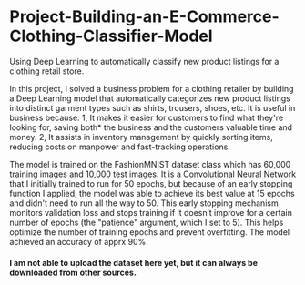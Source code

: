 # Project-Building-an-E-Commerce-Clothing-Classifier-Model
Using Deep Learning to automatically classify new product listings for a clothing retail store.

In this project, I solved a business problem for a clothing retailer by building a Deep Learning model that automatically categorizes new product listings into distinct garment types such as shirts, trousers, shoes, etc.
It is useful in business because:
1, It makes it easier for customers to find what they're looking for, saving both* the business and the customers valuable time and money.
2, It assists in inventory management by quickly sorting items, reducing costs on manpower and fast-tracking operations.

The model is trained on the FashionMNIST dataset class which has 60,000 training images and 10,000 test images. It is a Convolutional Neural Network that I initially trained to run for 50 epochs, but because of an early stopping function I applied, the model was able to achieve its best value at 15 epochs and didn't need to run all the way to 50. This early stopping mechanism monitors validation loss and stops training if it doesn’t improve for a certain number of epochs (the "patience" argument, which I set to 5).
This helps optimize the number of training epochs and prevent overfitting. The model achieved an accuracy of apprx 90%.

#### I am not able to upload the dataset here yet, but it can always be downloaded from other sources.
